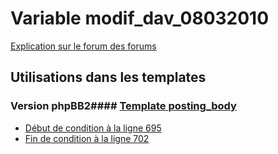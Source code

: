 # Variable modif_dav_08032010
[Explication sur le forum des forums](http://forum.forumactif.com/t294113-listing-des-variables#modif_dav_08032010)
## Utilisations dans les templates
### Version phpBB2#### [Template posting_body](subsilver/posting_body.md)
* [Début de condition à la ligne 695](../subsilver/posting_body.tpl#L695)
* [Fin de condition à la ligne 702](../subsilver/posting_body.tpl#L702)